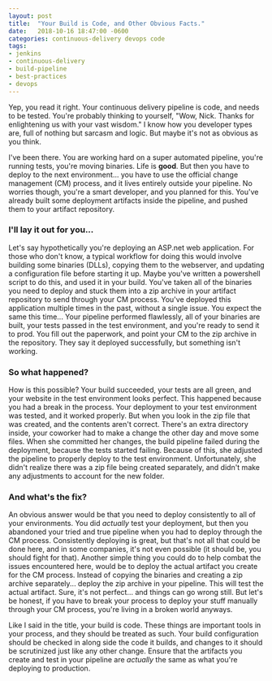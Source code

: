 ```yaml
---
layout: post
title:  "Your Build is Code, and Other Obvious Facts."
date:   2018-10-16 18:47:00 -0600
categories: continuous-delivery devops code
tags:
- jenkins
- continuous-delivery
- build-pipeline
- best-practices
- devops
---
```

Yep, you read it right. Your continuous delivery pipeline is code, and needs to be tested. You're probably thinking to yourself, "Wow, Nick. Thanks for enlightening us with your vast wisdom." I know how you developer types are, full of nothing but sarcasm and logic. But maybe it's not as obvious as you think.

I've been there. You are working hard on a super automated pipeline, you're running tests, you're moving binaries. Life is **good**. But then you have to deploy to the next environment... you have to use the official change management (CM) process, and it lives entirely outside your pipeline. No worries though, you're a smart developer, and you planned for this. You've already built some deployment artifacts inside the pipeline, and pushed them to your artifact repository.

### I'll lay it out for you...
Let's say hypothetically you're deploying an ASP.net web application. For those who don't know, a typical workflow for doing this would involve building some binaries (DLLs), copying them to the webserver, and updating a configuration file before starting it up. Maybe you've written a powershell script to do this, and used it in your build. You've taken all of the binaries you need to deploy and stuck them into a zip archive in your artifact repository to send through your CM process. You've deployed this application multiple times in the past, without a single issue. You expect the same this time... Your pipeline performed flawlessly, all of your binaries are built, your tests passed in the test environment, and you're ready to send it to prod. You fill out the paperwork, and point your CM to the zip archive in the repository. They say it deployed successfully, but something isn't working.

### So what happened?
How is this possible? Your build succeeded, your tests are all green, and your website in the test environment looks perfect. This happened because you had a break in the process. Your deployment to your test environment was tested, and it worked properly. But when you look in the zip file that was created, and the contents aren't correct. There's an extra directory inside, your coworker had to make a change the other day and move some files. When she committed her changes, the build pipeline failed during the deployment, because the tests started failing. Because of this, she adjusted the pipeline to properly deploy to the test environment. Unfortunately, she didn't realize there was a zip file being created separately, and didn't make any adjustments to account for the new folder.

### And what's the fix?
An obvious answer would be that you need to deploy consistently to all of your environments. You did *actually* test your deployment, but then you abandoned your tried and true pipeline when you had to deploy through the CM process. Consistently deploying is great, but that's not all that could be done here, and in some companies, it's not even possible (it should be, you should fight for that). Another simple thing you could do to help combat the issues encountered here, would be to deploy the actual artifact you create for the CM process. Instead of copying the binaries and creating a zip archive separately... deploy the zip archive in your pipeline. This will test the actual artifact. Sure, it's not perfect... and things can go wrong still. But let's be honest, if you have to break your process to deploy your stuff manually through your CM process, you're living in a broken world anyways.

Like I said in the title, your build is code. These things are important tools in your process, and they should be treated as such. Your build configuration should be checked in along side the code it builds, and changes to it should be scrutinized just like any other change. Ensure that the artifacts you create and test in your pipeline are *actually* the same as what you're deploying to production.